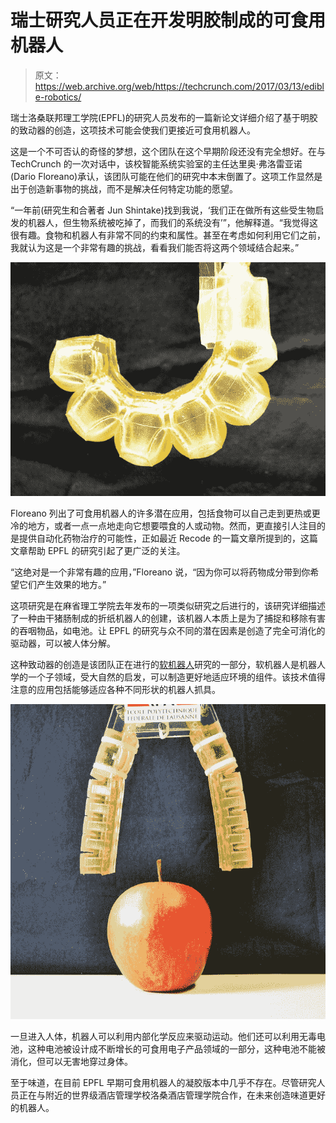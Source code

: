 # 瑞士研究人员正在开发明胶制成的可食用机器人 

> 原文：<https://web.archive.org/web/https://techcrunch.com/2017/03/13/edible-robotics/>

瑞士洛桑联邦理工学院(EPFL)的研究人员发布的一篇新论文详细介绍了基于明胶的致动器的创造，这项技术可能会使我们更接近可食用机器人。

这是一个不可否认的奇怪的梦想，这个团队在这个早期阶段还没有完全想好。在与 TechCrunch 的一次对话中，该校智能系统实验室的主任达里奥·弗洛雷亚诺(Dario Floreano)承认，该团队可能在他们的研究中本末倒置了。这项工作显然是出于创造新事物的挑战，而不是解决任何特定功能的愿望。

“一年前(研究生和合著者 Jun Shintake)找到我说，‘我们正在做所有这些受生物启发的机器人，但生物系统被吃掉了，而我们的系统没有’”，他解释道。“我觉得这很有趣。食物和机器人有非常不同的约束和属性。甚至在考虑如何利用它们之前，我就认为这是一个非常有趣的挑战，看看我们能否将这两个领域结合起来。”

![](img/26901cb6cd5a761fcabf8788b8372d86.png)

Floreano 列出了可食用机器人的许多潜在应用，包括食物可以自己走到更热或更冷的地方，或者一点一点地走向它想要喂食的人或动物。然而，更直接引人注目的是提供自动化药物治疗的可能性，正如最近 Recode 的一篇文章所提到的，这篇文章帮助 EPFL 的研究引起了更广泛的关注。

“这绝对是一个非常有趣的应用，”Floreano 说，“因为你可以将药物成分带到你希望它们产生效果的地方。”

这项研究是在麻省理工学院去年发布的一项类似研究之后进行的，该研究详细描述了一种由干猪肠制成的折纸机器人的创建，该机器人本质上是为了捕捉和移除有害的吞咽物品，如电池。让 EPFL 的研究与众不同的潜在因素是创造了完全可消化的驱动器，可以被人体分解。

这种致动器的创造是该团队正在进行的[软机器人](https://web.archive.org/web/20221224143326/https://techcrunch.com/tag/soft-robotics/)研究的一部分，软机器人是机器人学的一个子领域，受大自然的启发，可以制造更好地适应环境的组件。该技术值得注意的应用包括能够适应各种不同形状的机器人抓具。

![](img/29733a4469aa58552bcff2c4df0bc51e.png)

一旦进入人体，机器人可以利用内部化学反应来驱动运动。他们还可以利用无毒电池，这种电池被设计成不断增长的可食用电子产品领域的一部分，这种电池不能被消化，但可以无害地穿过身体。

至于味道，在目前 EPFL 早期可食用机器人的凝胶版本中几乎不存在。尽管研究人员正在与附近的世界级酒店管理学校洛桑酒店管理学院合作，在未来创造味道更好的机器人。